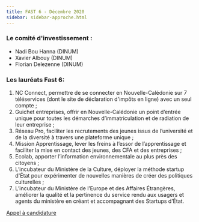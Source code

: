 ```yaml
---
title: FAST 6 - Décembre 2020 
sidebar: sidebar-approche.html
---
```


### **Le comité d'investissement :** ### 
- Nadi Bou Hanna (DINUM)
- Xavier Albouy (DINUM)
- Florian Delezenne (DINUM)

### **Les lauréats Fast 6:** ###
1. NC Connect, permettre de se connecter en Nouvelle-Calédonie sur 7 téléservices (dont le site de déclaration d'impôts en ligne) avec un seul compte ;
2. Guichet entreprises, offrir en Nouvelle-Calédonie un point d’entrée unique pour toutes les démarches d’immatriculation et de radiation de leur entreprise ;
3. Réseau Pro, faciliter les recrutements des jeunes issus de l’université et de la diversité à travers une plateforme unique ;
4. Mission Apprentissage, lever les freins à l’essor de l’apprentissage et faciliter la mise en contact des jeunes, des CFA et des entreprises ;
5. Ecolab, apporter l’information environnementale au plus près des citoyens ;
6. L’incubateur du Ministère de la Culture, déployer la méthode startup d'État pour expérimenter de nouvelles manières de créer des politiques culturelles ;
7. L’incubateur du Ministère de l’Europe et des Affaires Étrangères, améliorer la qualité et la pertinence du service rendu aux usagers et agents du ministère en créant et accompagnant des Startups d’État.

[Appel à candidature](https://blog.beta.gouv.fr/dinsic/2021/01/06/decouvrez-les-laureats-du-fast-6-et-candidatez-a-la-7eme-edition/)